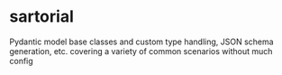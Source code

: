 # sartorial
Pydantic model base classes and custom type handling, JSON schema generation, etc. covering a variety of common scenarios without much config
